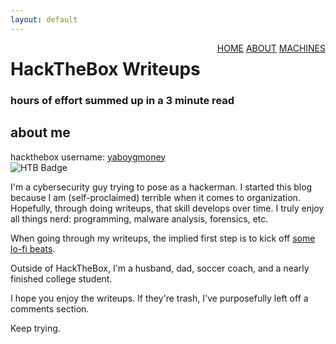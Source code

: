 ```yaml
---
layout: default
---
```

<html>
<div class="topnav">  
  <div style="float:right">
    <a href="https://yaboygmoney.github.io/htb/index.html">HOME</a>
    <a href="https://yaboygmoney.github.io/htb/about.html">ABOUT</a>
    <a href="https://yaboygmoney.github.io/htb/machines.html">MACHINES</a>
  </div>
</div>
</html>

# HackTheBox Writeups
### hours of effort summed up in a 3 minute read
## about me

hackthebox username: [yaboygmoney](https://www.hackthebox.eu/home/users/profile/56685)<BR>
![HTB Badge](https://www.hackthebox.eu/badge/image/56685)

I'm a cybersecurity guy trying to pose as a hackerman. I started this blog because I am (self-proclaimed) terrible when 
it comes to organization. Hopefully, through doing writeups, that skill develops over time. I truly enjoy all things nerd: programming,
malware analysis, forensics, etc.

When going through my writeups, the implied first step is to kick off [some lo-fi beats](https://youtu.be/bebuiaSKtU4).

Outside of HackTheBox, I'm a husband, dad, soccer coach, and a nearly finished college student.

I hope you enjoy the writeups. If they're trash, I've purposefully left off a comments section.

Keep trying.
